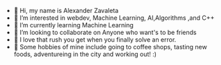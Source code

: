 - 👋 Hi, my name is Alexander Zavaleta
- 👀 I’m interested in webdev, Machine Learning, AI,Algorithms ,and C++
- 🌱 I’m currently learning Machine Learning
- 🌳 I’m looking to collaborate on Anyone who want's to be friends
- 💪 I love that rush you get when you finally solve an error.
- 🌱 Some hobbies of mine include going to coffee shops, tasting new foods, adventureing in the city and working out! :)


